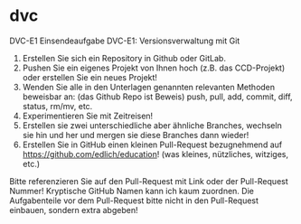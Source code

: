 # dvc
DVC-E1
Einsendeaufgabe DVC-E1: Versionsverwaltung mit Git

1. Erstellen Sie sich ein Repository in Github oder GitLab.
2. Pushen Sie ein eigenes Projekt von Ihnen hoch (z.B. das CCD-Projekt) oder erstellen Sie ein neues Projekt!
3. Wenden Sie alle in den Unterlagen genannten relevanten Methoden beweisbar an: (das Github Repo ist Beweis) push, pull, add, commit, diff, status, rm/mv, etc.
4. Experimentieren Sie mit Zeitreisen!
5. Erstellen sie zwei unterschiedliche aber ähnliche Branches, wechseln sie hin und her und mergen sie diese Branches dann wieder!
6. Erstellen Sie in GitHub einen kleinen Pull-Request bezugnehmend auf https://github.com/edlich/education! (was kleines, nützliches, witziges, etc.)

Bitte referenzieren Sie auf den Pull-Request mit Link oder der Pull-Request Nummer! Kryptische GitHub Namen kann ich kaum zuordnen. Die Aufgabenteile vor dem Pull-Request bitte nicht in den Pull-Request einbauen, sondern extra abgeben! 
